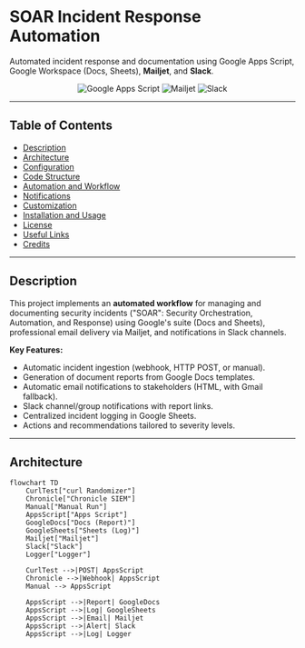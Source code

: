 # SOAR Incident Response Automation

Automated incident response and documentation using Google Apps Script, Google Workspace (Docs, Sheets), **Mailjet**, and **Slack**.

<div align="center">
<img src="https://img.shields.io/badge/Automation-Google%20Apps%20Script-blue" alt="Google Apps Script"/>
<img src="https://img.shields.io/badge/Email-Mailjet-green" alt="Mailjet"/>
<img src="https://img.shields.io/badge/Chat-Slack-%234A154B" alt="Slack"/>
</div>

---

## Table of Contents

- [Description](#description)
- [Architecture](#architecture)
- [Configuration](#configuration)
- [Code Structure](#code-structure)
- [Automation and Workflow](#automation-and-workflow)
- [Notifications](#notifications)
- [Customization](#customization)
- [Installation and Usage](#installation-and-usage)
- [License](#license)
- [Useful Links](#useful-links)
- [Credits](#credits)

---

## Description

This project implements an **automated workflow** for managing and documenting security incidents ("SOAR": Security Orchestration, Automation, and Response) using Google's suite (Docs and Sheets), professional email delivery via Mailjet, and notifications in Slack channels.

**Key Features:**
- Automatic incident ingestion (webhook, HTTP POST, or manual).
- Generation of document reports from Google Docs templates.
- Automatic email notifications to stakeholders (HTML, with Gmail fallback).
- Slack channel/group notifications with report links.
- Centralized incident logging in Google Sheets.
- Actions and recommendations tailored to severity levels.

---

## Architecture

```mermaid
flowchart TD
    CurlTest["curl Randomizer"]
    Chronicle["Chronicle SIEM"]
    Manual["Manual Run"]
    AppsScript["Apps Script"]
    GoogleDocs["Docs (Report)"]
    GoogleSheets["Sheets (Log)"]
    Mailjet["Mailjet"]
    Slack["Slack"]
    Logger["Logger"]

    CurlTest -->|POST| AppsScript
    Chronicle -->|Webhook| AppsScript
    Manual --> AppsScript

    AppsScript -->|Report| GoogleDocs
    AppsScript -->|Log| GoogleSheets
    AppsScript -->|Email| Mailjet
    AppsScript -->|Alert| Slack
    AppsScript -->|Log| Logger
